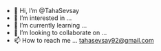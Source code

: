 - 👋 Hi, I’m @TahaSevsay
- 👀 I’m interested in ...
- 🌱 I’m currently learning ...
- 💞️ I’m looking to collaborate on ...
- 📫 How to reach me ... tahasevsay92@gmail.com

<!---
TahaSevsay/TahaSevsay is a ✨ special ✨ repository because its `README.md` (this file) appears on your GitHub profile.
You can click the Preview link to take a look at your changes.
--->
